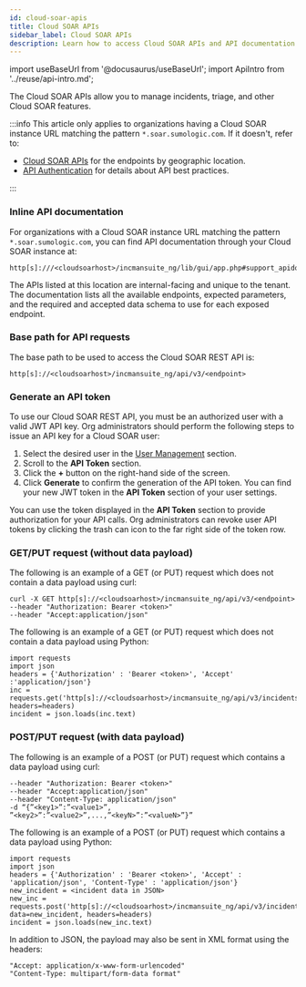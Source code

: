 ```yaml
---
id: cloud-soar-apis
title: Cloud SOAR APIs
sidebar_label: Cloud SOAR APIs
description: Learn how to access Cloud SOAR APIs and API documentation.
---
```


import useBaseUrl from '@docusaurus/useBaseUrl';
import ApiIntro from '../reuse/api-intro.md';

The Cloud SOAR APIs allow you to manage incidents, triage, and other Cloud SOAR features.

:::info
This article only applies to organizations having a Cloud SOAR instance URL matching the pattern `*.soar.sumologic.com`. If it doesn't, refer to:

* [Cloud SOAR APIs](/docs/api/cloud-soar) for the endpoints by geographic location.
* [API Authentication](/docs/api/getting-started#authentication) for details about API best practices.

:::

### Inline API documentation

For organizations with a Cloud SOAR instance URL matching the pattern `*.soar.sumologic.com`, you can find API documentation through your Cloud SOAR instance at:

```
http[s]:///<cloudsoarhost>/incmansuite_ng/lib/gui/app.php#support_apidoc|api_documentation_v3
```

The APIs listed at this location are internal-facing and unique to the tenant. The documentation lists all the available endpoints, expected parameters, and the required and accepted data schema to use for each exposed endpoint.

### Base path for API requests

The base path to be used to access the Cloud SOAR REST API is:

```
http[s]://<cloudsoarhost>/incmansuite_ng/api/v3/<endpoint>
```

### Generate an API token

To use our Cloud SOAR REST API, you must be an authorized user with a valid JWT API key. Org administrators should perform the following steps to issue an API key for a Cloud SOAR user:

1. Select the desired user in the [User Management](/docs/cloud-soar/global-functions-menu/#user-management) section.
1. Scroll to the **API Token** section.
1. Click the **+** button on the right-hand side of the screen.
1. Click **Generate** to confirm the generation of the API token. You can find your new JWT token in the **API Token** section of your user settings.

You can use the token displayed in the **API Token** section to provide authorization for your API calls. Org administrators can revoke user API tokens by clicking the trash can icon to the far right side of the token row.

### GET/PUT request (without data payload)

The following is an example of a GET (or PUT) request which does not contain a data payload using curl:

```
curl -X GET http[s]://<cloudsoarhost>/incmansuite_ng/api/v3/<endpoint>
--header "Authorization: Bearer <token>"
--header "Accept:application/json"
```

The following is an example of a GET (or PUT) request which does not contain a data payload using Python:

```
import requests
import json
headers = {'Authorization' : 'Bearer <token>', 'Accept' :'application/json'}
inc = requests.get('http[s]://<cloudsoarhost>/incmansuite_ng/api/v3/incidents/<incidentId>, headers=headers)
incident = json.loads(inc.text)
```

### POST/PUT request (with data payload)

The following is an example of a POST (or PUT) request which contains a data payload using curl:

```
--header "Authorization: Bearer <token>"
--header "Accept:application/json"
--header "Content-Type: application/json"
-d “{”<key1>”:”<value1>”, ”<key2>”:”<value2>”,...,”<keyN>”:”<valueN>”}”
```

The following is an example of a POST (or PUT) request which contains a data payload using Python:

```
import requests
import json
headers = {'Authorization' : 'Bearer <token>', 'Accept' : 'application/json', 'Content-Type' : 'application/json'}
new_incident = <incident data in JSON>
new_inc = requests.post('http[s]://<cloudsoarhost>/incmansuite_ng/api/v3/incidents', data=new_incident, headers=headers)
incident = json.loads(new_inc.text)
```

In addition to JSON, the payload may also be sent in XML format using the headers:

```
"Accept: application/x-www-form-urlencoded"
"Content-Type: multipart/form-data format"
```